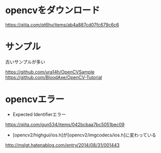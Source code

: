 
# opencvをダウンロード

https://qiita.com/qt6hy/items/ab4a887cd07fc679c6c6

# サンプル

古いサンプルが多い    

https://github.com/ura14h/OpenCVSample    
https://github.com/BloodAxe/OpenCV-Tutorial    

# opencvエラー

- Expected Identifierエラー

https://qiita.com/gun534/items/042bcbaa7bc5051bec09

- [opencv2/highgui/ios.h]が[opencv2/imgcodecs/ios.h]に変わっている

http://mslgt.hatenablog.com/entry/2014/08/31/001443

